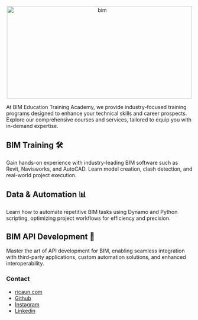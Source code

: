 <div align="center">
  <picture>
    <img width="500" height="250" alt="bim" src="https://github.com/user-attachments/assets/2e52f0c1-2124-4d97-a439-05a2ffc9d912"/>
  </picture>
</div>


At BIM Education Training Academy, we provide industry-focused training programs designed to enhance your technical skills and career prospects. Explore our comprehensive courses and services, 
tailored to equip you with in-demand expertise.

## BIM Training 🛠

Gain hands-on experience with industry-leading BIM software such as Revit, Navisworks, and AutoCAD. Learn model creation, clash detection, and real-world project execution.

## Data & Automation 📊

Learn how to automate repetitive BIM tasks using Dynamo and Python scripting, optimizing project workflows for efficiency and precision.

## BIM API Development 💫

Master the art of API development for BIM, enabling seamless integration with third-party applications, custom automation solutions, and enhanced interoperability.

### Contact

* [ricaun.com](https://www.bimeducation.in/)
* [Github](https://github.com/BIM-Education-Training-Academy)
* [Instagram](https://www.instagram.com/bim_education_training_academy/)
* [Linkedin](https://www.linkedin.com/company/b-e-training-academy)
